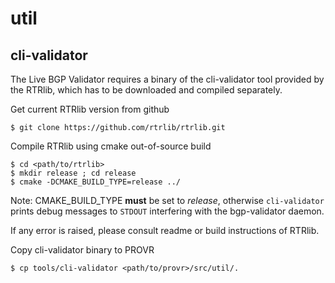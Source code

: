 # util

## cli-validator

The Live BGP Validator requires a binary of the cli-validator tool provided by
the RTRlib, which has to be downloaded and compiled separately.

Get current RTRlib version from github

    $ git clone https://github.com/rtrlib/rtrlib.git

Compile RTRlib using cmake out-of-source build

    $ cd <path/to/rtrlib>
    $ mkdir release ; cd release
    $ cmake -DCMAKE_BUILD_TYPE=release ../

Note: CMAKE_BUILD_TYPE **must** be set to *release*, otherwise `cli-validator`
prints debug messages to `STDOUT` interfering with the bgp-validator daemon.

If any error is raised, please consult readme or build instructions of RTRlib.

Copy cli-validator binary to PROVR

    $ cp tools/cli-validator <path/to/provr>/src/util/.
